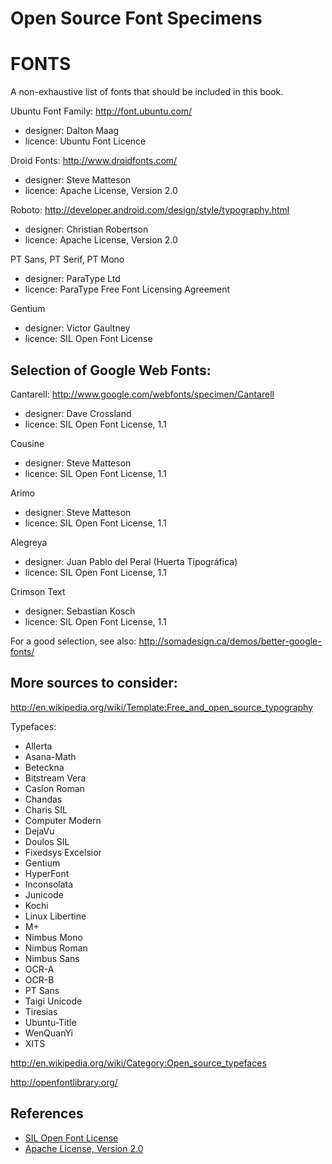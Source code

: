Open Source Font Specimens
==========================

# FONTS

A non-exhaustive list of fonts that should be included in this book.

Ubuntu Font Family: http://font.ubuntu.com/
* designer: Dalton Maag
* licence: Ubuntu Font Licence

Droid Fonts: http://www.droidfonts.com/
* designer: Steve Matteson
* licence: Apache License, Version 2.0

Roboto: http://developer.android.com/design/style/typography.html
* designer: Christian Robertson
* licence: Apache License, Version 2.0

PT Sans, PT Serif, PT Mono
* designer: ParaType Ltd 
* licence: ParaType Free Font Licensing Agreement

Gentium
* designer: Victor Gaultney
* licence: SIL Open Font License

## Selection of Google Web Fonts:

Cantarell: http://www.google.com/webfonts/specimen/Cantarell
* designer: Dave Crossland
* licence: SIL Open Font License, 1.1

Cousine
* designer: Steve Matteson
* licence: SIL Open Font License, 1.1

Arimo
* designer: Steve Matteson
* licence: SIL Open Font License, 1.1

Alegreya
* designer: Juan Pablo del Peral (Huerta Tipográfica)
* licence: SIL Open Font License, 1.1

Crimson Text
* designer: Sebastian Kosch
* licence: SIL Open Font License, 1.1

For a good selection, see also:
http://somadesign.ca/demos/better-google-fonts/

## More sources to consider:

http://en.wikipedia.org/wiki/Template:Free_and_open_source_typography

Typefaces:     
* Allerta
* Asana-Math
* Beteckna
* Bitstream Vera
* Caslon Roman
* Chandas
* Charis SIL
* Computer Modern
* DejaVu
* Doulos SIL
* Fixedsys Excelsior
* Gentium
* HyperFont
* Inconsolata
* Junicode
* Kochi
* Linux Libertine
* M+
* Nimbus Mono
* Nimbus Roman
* Nimbus Sans
* OCR-A
* OCR-B
* PT Sans
* Taigi Unicode
* Tiresias
* Ubuntu-Title
* WenQuanYi
* XITS

http://en.wikipedia.org/wiki/Category:Open_source_typefaces

http://openfontlibrary.org/

## References

* [SIL Open Font License](http://scripts.sil.org/OFL)
* [Apache License, Version 2.0](http://www.apache.org/licenses/LICENSE-2.0)